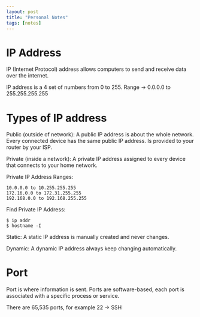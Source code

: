 ```yaml
---
layout: post
title: "Personal Notes"
tags: [notes]
---
```

# IP Address
IP (Internet Protocol) address allows computers to send and receive data over the internet. 

IP address is a 4 set of numbers from 0 to 255. Range -> 0.0.0.0 to 255.255.255.255

# Types of IP address
Public (outside of network): A public IP address is about the whole network. Every connected device has the same public IP address. Is provided to your router by your ISP. 

Private (inside a network): A private IP address assigned to every device that connects to your home network.

Private IP Address Ranges:
```
10.0.0.0 to 10.255.255.255
172.16.0.0 to 172.31.255.255
192.168.0.0 to 192.168.255.255
```

Find Private IP Address:
```
$ ip addr
$ hostname -I
```

Static: A static IP address is manually created and never changes.

Dynamic: A dynamic IP address always keep changing automatically.

# Port
Port is where information is sent. Ports are software-based, each port is associated with a specific process or service.

There are 65,535 ports, for example 22 -> SSH
